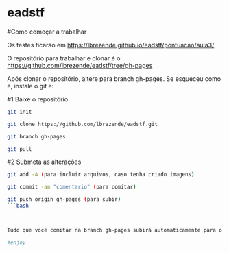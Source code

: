 # eadstf

#Como começar a trabalhar

Os testes ficarão em https://lbrezende.github.io/eadstf/pontuacao/aula3/

O repositório para trabalhar e clonar é o https://github.com/lbrezende/eadstf/tree/gh-pages

Após clonar o repositório, altere para branch gh-pages. Se esqueceu como é, instale o git e:

#1 Baixe o repositório

```bash
git init

git clone https://github.com/lbrezende/eadstf.git

git branch gh-pages

git pull
```


#2 Submeta as alterações

```bash
git add -A (para incluir arquivos, caso tenha criado imagens)

git commit -am "comentario" (para comitar)

git push origin gh-pages (para subir)
```bash



Tudo que você comitar na branch gh-pages subirá automaticamente para o endereço de testes. Você poderá experimentar um pequeno lag de segundo

#enjoy